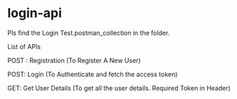 # login-api
Pls find the Login Test.postman_collection in the folder.


List of APIs


POST : Registration (To Register A New User)


POST: Login (To Authenticate and fetch the access token)


GET: Get User Details (To get all the user details. Required Token in Header)
